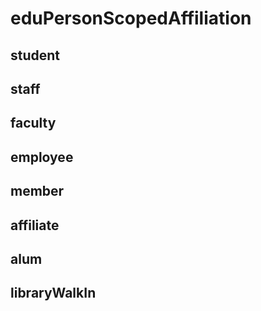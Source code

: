 # eduPersonScopedAffiliation


## student 


## staff 


## faculty 


## employee 


## member 


## affiliate 


## alum 


## libraryWalkIn 
